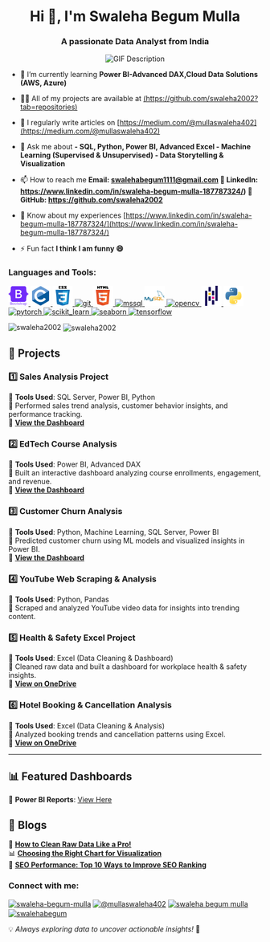 <h1 align="center">Hi 👋, I'm Swaleha Begum Mulla</h1>
<h3 align="center">A passionate Data Analyst from India</h3>

<p align="center">
  <img src="https://miro.medium.com/v2/resize:fit:1400/0*I9-IbXGoQApCu7bk.gif" alt="GIF Description" style="max-width: 1600px; height: 324px;">
</p>

- 🌱 I’m currently learning **Power BI-Advanced DAX,Cloud Data Solutions (AWS, Azure)**

- 👨‍💻 All of my projects are available at [(https://github.com/swaleha2002?tab=repositories)]((https://github.com/swaleha2002?tab=repositories))

- 📝 I regularly write articles on [https://medium.com/@mullaswaleha402](https://medium.com/@mullaswaleha402)

- 💬 Ask me about **- SQL, Python, Power BI, Advanced Excel - Machine Learning (Supervised & Unsupervised) - Data Storytelling & Visualization**

- 📫 How to reach me **Email: swalehabegum1111@gmail.com 🔗 LinkedIn: https://www.linkedin.com/in/swaleha-begum-mulla-187787324/) 🔗 GitHub: https://github.com/swaleha2002**

- 📄 Know about my experiences [https://www.linkedin.com/in/swaleha-begum-mulla-187787324/](https://www.linkedin.com/in/swaleha-begum-mulla-187787324/)

- ⚡ Fun fact **I think I am funny 😄**

<h3 align="left">Languages and Tools:</h3>
<p align="left"> <a href="https://getbootstrap.com" target="_blank" rel="noreferrer"> <img src="https://raw.githubusercontent.com/devicons/devicon/master/icons/bootstrap/bootstrap-plain-wordmark.svg" alt="bootstrap" width="40" height="40"/> </a> <a href="https://www.cprogramming.com/" target="_blank" rel="noreferrer"> <img src="https://raw.githubusercontent.com/devicons/devicon/master/icons/c/c-original.svg" alt="c" width="40" height="40"/> </a> <a href="https://www.w3schools.com/css/" target="_blank" rel="noreferrer"> <img src="https://raw.githubusercontent.com/devicons/devicon/master/icons/css3/css3-original-wordmark.svg" alt="css3" width="40" height="40"/> </a> <a href="https://git-scm.com/" target="_blank" rel="noreferrer"> <img src="https://www.vectorlogo.zone/logos/git-scm/git-scm-icon.svg" alt="git" width="40" height="40"/> </a> <a href="https://www.w3.org/html/" target="_blank" rel="noreferrer"> <img src="https://raw.githubusercontent.com/devicons/devicon/master/icons/html5/html5-original-wordmark.svg" alt="html5" width="40" height="40"/> </a> <a href="https://www.microsoft.com/en-us/sql-server" target="_blank" rel="noreferrer"> <img src="https://www.svgrepo.com/show/303229/microsoft-sql-server-logo.svg" alt="mssql" width="40" height="40"/> </a> <a href="https://www.mysql.com/" target="_blank" rel="noreferrer"> <img src="https://raw.githubusercontent.com/devicons/devicon/master/icons/mysql/mysql-original-wordmark.svg" alt="mysql" width="40" height="40"/> </a> <a href="https://opencv.org/" target="_blank" rel="noreferrer"> <img src="https://www.vectorlogo.zone/logos/opencv/opencv-icon.svg" alt="opencv" width="40" height="40"/> </a> <a href="https://pandas.pydata.org/" target="_blank" rel="noreferrer"> <img src="https://raw.githubusercontent.com/devicons/devicon/2ae2a900d2f041da66e950e4d48052658d850630/icons/pandas/pandas-original.svg" alt="pandas" width="40" height="40"/> </a> <a href="https://www.python.org" target="_blank" rel="noreferrer"> <img src="https://raw.githubusercontent.com/devicons/devicon/master/icons/python/python-original.svg" alt="python" width="40" height="40"/> </a> <a href="https://pytorch.org/" target="_blank" rel="noreferrer"> <img src="https://www.vectorlogo.zone/logos/pytorch/pytorch-icon.svg" alt="pytorch" width="40" height="40"/> </a> <a href="https://scikit-learn.org/" target="_blank" rel="noreferrer"> <img src="https://upload.wikimedia.org/wikipedia/commons/0/05/Scikit_learn_logo_small.svg" alt="scikit_learn" width="40" height="40"/> </a> <a href="https://seaborn.pydata.org/" target="_blank" rel="noreferrer"> <img src="https://seaborn.pydata.org/_images/logo-mark-lightbg.svg" alt="seaborn" width="40" height="40"/> </a> <a href="https://www.tensorflow.org" target="_blank" rel="noreferrer"> <img src="https://www.vectorlogo.zone/logos/tensorflow/tensorflow-icon.svg" alt="tensorflow" width="40" height="40"/> </a> </p>

<p><img align="left" src="https://github-readme-stats.vercel.app/api/top-langs?username=swaleha2002&show_icons=true&locale=en&layout=compact" alt="swaleha2002" /></p>

<p>&nbsp;<img align="center" src="https://github-readme-stats.vercel.app/api?username=swaleha2002&show_icons=true&locale=en" alt="swaleha2002" /></p>

## 📂 Projects

### 1️⃣ **Sales Analysis Project**
📌 **Tools Used**: SQL Server, Power BI, Python  
🔹 Performed sales trend analysis, customer behavior insights, and performance tracking.  
🔗 **[View the Dashboard](https://app.powerbi.com/view?r=eyJrIjoiOWVjZGVhMGMtZTNlZS00ODUzLWJiMTctYWQyNzk0NWU0YjJjIiwidCI6ImIyOWMyYzJjLTJiYWUtNDQzMy1iMmQzLTgyNDM1ZGY3YmFlZCJ9)**

### 2️⃣ **EdTech Course Analysis**
📌 **Tools Used**: Power BI, Advanced DAX  
🔹 Built an interactive dashboard analyzing course enrollments, engagement, and revenue.  
🔗 **[View the Dashboard](https://app.powerbi.com/view?r=eyJrIjoiMjliNTljOTItM2I1NC00YjQ0LWI2N2MtZTZkZmZiOGE1YWFjIiwidCI6ImIyOWMyYzJjLTJiYWUtNDQzMy1iMmQzLTgyNDM1ZGY3YmFlZCJ9)**

### 3️⃣ **Customer Churn Analysis**
📌 **Tools Used**: Python, Machine Learning, SQL Server, Power BI  
🔹 Predicted customer churn using ML models and visualized insights in Power BI.  
🔗 **[View the Dashboard](https://app.powerbi.com/view?r=eyJrIjoiMmIzYmJiNDQtNzBlMC00YWE0LWFhOGMtNzYzOTQxYzcwNjhmIiwidCI6ImIyOWMyYzJjLTJiYWUtNDQzMy1iMmQzLTgyNDM1ZGY3YmFlZCJ9&pageName=b3053b0f9fbc6471899b)**

### 4️⃣ **YouTube Web Scraping & Analysis**
📌 **Tools Used**: Python, Pandas  
🔹 Scraped and analyzed YouTube video data for insights into trending content.

### 5️⃣ **Health & Safety Excel Project**
📌 **Tools Used**: Excel (Data Cleaning & Dashboard)  
🔹 Cleaned raw data and built a dashboard for workplace health & safety insights.  
🔗 **[View on OneDrive](https://1drv.ms/x/s!Ai10FFtmv6QYolzHr5qL3L8ffomm?e=RQWTY1)**

### 6️⃣ **Hotel Booking & Cancellation Analysis**
📌 **Tools Used**: Excel (Data Cleaning & Analysis)  
🔹 Analyzed booking trends and cancellation patterns using Excel.  
🔗 **[View on OneDrive](https://1drv.ms/x/s!Ai10FFtmv6QYoggDudUHF9cdmQdn?e=ZveTdh)**

---

## 📊 Featured Dashboards
📌 **Power BI Reports**: [View Here](https://app.powerbi.com/view?r=yourreportlink)

## 📝 Blogs
📝 **[How to Clean Raw Data Like a Pro!](https://medium.com/@mullaswaleha402/how-to-clean-raw-data-like-a-pro-abb398dd8a36)**  
📊 **[Choosing the Right Chart for Visualization](https://medium.com/@mullaswaleha402/choosing-the-right-chart-for-visualization-f52e29868b5b)**  
📢 **[SEO Performance: Top 10 Ways to Improve SEO Ranking](https://medium.com/@mullaswaleha402/seo-performance-top-10-ways-to-improve-seo-ranking-b2901501543c)**  

<h3 align="left">Connect with me:</h3>
<p align="left">
<a href="https://linkedin.com/in/swaleha-begum-mulla" target="blank"><img align="center" src="https://raw.githubusercontent.com/rahuldkjain/github-profile-readme-generator/master/src/images/icons/Social/linked-in-alt.svg" alt="swaleha-begum-mulla" height="30" width="40" /></a>
<a href="https://medium.com/@mullaswaleha402" target="blank"><img align="center" src="https://raw.githubusercontent.com/rahuldkjain/github-profile-readme-generator/master/src/images/icons/Social/medium.svg" alt="@mullaswaleha402" height="30" width="40" /></a>
<a href="https://www.hackerrank.com/swaleha begum mulla" target="blank"><img align="center" src="https://raw.githubusercontent.com/rahuldkjain/github-profile-readme-generator/master/src/images/icons/Social/hackerrank.svg" alt="swaleha begum mulla" height="30" width="40" /></a>
<a href="https://www.leetcode.com/swalehabegum" target="blank"><img align="center" src="https://raw.githubusercontent.com/rahuldkjain/github-profile-readme-generator/master/src/images/icons/Social/leet-code.svg" alt="swalehabegum" height="30" width="40" /></a>
</p>

💡 *Always exploring data to uncover actionable insights!* 🚀

<!--
**swaleha2002/swaleha2002** is a ✨ _special_ ✨ repository because its `README.md` (this file) appears on your GitHub profile.

Here are some ideas to get you started:

- 🔭 I’m currently working on ...
- 🌱 I’m currently learning ...
- 👯 I’m looking to collaborate on ...
- 🤔 I’m looking for help with ...
- 💬 Ask me about ...
- 📫 How to reach me: ...
- 😄 Pronouns: ...
- ⚡ Fun fact: ...
-->
